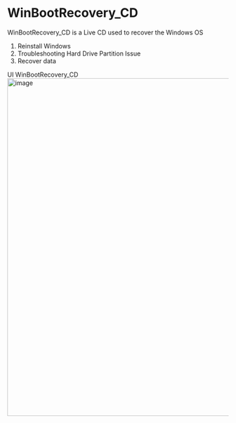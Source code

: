 # WinBootRecovery_CD

WinBootRecovery_CD is a Live CD used to recover the Windows OS 
1. Reinstall Windows
2. Troubleshooting Hard Drive Partition Issue
3. Recover data


UI WinBootRecovery_CD
<img width="1030" height="769" alt="image" src="https://github.com/user-attachments/assets/eaecc403-3e9c-4bbd-bba5-fac7ed3026b0" />

